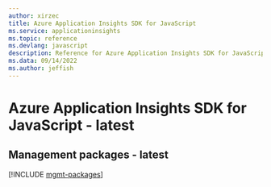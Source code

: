 ```yaml
---
author: xirzec
title: Azure Application Insights SDK for JavaScript
ms.service: applicationinsights
ms.topic: reference
ms.devlang: javascript
description: Reference for Azure Application Insights SDK for JavaScript
ms.data: 09/14/2022
ms.author: jeffish
---
```

# Azure Application Insights SDK for JavaScript - latest

## Management packages - latest
[!INCLUDE [mgmt-packages](application-insights-mgmt-index.md)]
